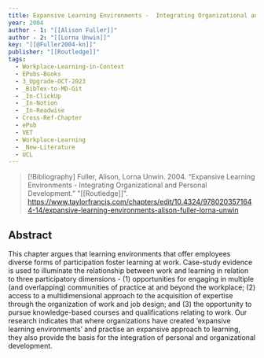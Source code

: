 ```yaml
---
title: Expansive Learning Environments -  Integrating Organizational and Personal Development
year: 2004
author - 1: "[[Alison Fuller]]"
author - 2: "[[Lorna Unwin]]"
key: "[[@Fuller2004-kn]]"
publisher: "[[Routledge]]"
tags:
  - Workplace-Learning-in-Context
  - EPubs-Books
  - 3_Upgrade-OCT-2023
  - _BibTex-to-MD-Git
  - _In-ClickUp
  - _In-Notion
  - _In-Readwise
  - Cross-Ref-Chapter
  - ePub
  - VET
  - Workplace-Learning
  - _New-Literature
  - UCL
---
```


> [!Bibliography]
> Fuller, Alison, Lorna Unwin. 2004. “Expansive Learning Environments -  Integrating Organizational and Personal Development.” "[[Routledge]]". https://www.taylorfrancis.com/chapters/edit/10.4324/9780203571644-14/expansive-learning-environments-alison-fuller-lorna-unwin

## Abstract
This chapter argues that learning environments that offer employees diverse forms of participation foster learning at work. Case-study evidence is used to illuminate the relationship between work and learning in relation to three participatory dimensions -  (1) opportunities for engaging in multiple (and overlapping) communities of practice at and beyond the workplace; (2) access to a multidimensional approach to the acquisition of expertise through the organization of work and job design; and (3) the opportunity to pursue knowledge-based courses and qualifications relating to work. Our research indicates that where organizations have created ‘expansive learning environments’ and practise an expansive approach to learning, they also provide the basis for the integration of personal and organizational development.